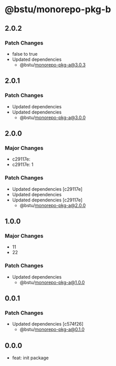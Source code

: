 # @bstu/monorepo-pkg-b

## 2.0.2

### Patch Changes

- false to true
- Updated dependencies
  - @bstu/monorepo-pkg-a@3.0.3

## 2.0.1

### Patch Changes

- Updated dependencies
- Updated dependencies
  - @bstu/monorepo-pkg-a@3.0.0

## 2.0.0

### Major Changes

- c29117e:
- c29117e: 1

### Patch Changes

- Updated dependencies [c29117e]
- Updated dependencies
- Updated dependencies [c29117e]
  - @bstu/monorepo-pkg-a@2.0.0

## 1.0.0

### Major Changes

- 11
- 22

### Patch Changes

- Updated dependencies
  - @bstu/monorepo-pkg-a@1.0.0

## 0.0.1

### Patch Changes

- Updated dependencies [c574f26]
  - @bstu/monorepo-pkg-a@0.1.0

## 0.0.0

- feat: init package
